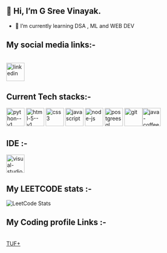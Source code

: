## 👋 Hi, I’m G Sree Vinayak.
- 🌱 I’m currently learning DSA , ML and WEB DEV


<!---
SREEVINAYAKG/SREEVINAYAKG is a ✨ special ✨ repository because its `README.md` (this file) appears on your GitHub profile.
You can click the Preview link to take a look at your changes.

- 👀 I’m interested in Web Development and developing tech skills

- 💞️ I’m looking to collaborate on ...
- 📫 How to reach me- linkedin-www.linkedin.com/in/g-sree-vinayak-a1a723292
- 😄 Pronouns: ...
- ⚡ Fun fact: ...

--->
## My social media links:-
<br /> [<img width="48" height="48" src="https://img.icons8.com/color/48/linkedin.png" alt="linkedin"/>](www.linkedin.com/in/g-sree-vinayak-a1a723292)



## Current Tech stacks:-

<img width="48" height="48" src="https://img.icons8.com/color/48/python--v1.png" alt="python--v1"/> <img width="48" height="48" src="https://img.icons8.com/color/48/html-5--v1.png" alt="html-5--v1"/> <img width="48" height="48" src="https://img.icons8.com/color/48/css3.png" alt="css3"/> <img width="48" height="48" src="https://img.icons8.com/color/48/javascript.png" alt="javascript"/> <img width="48" height="48" src="https://img.icons8.com/fluency/48/node-js.png" alt="node-js"/> <img width="48" height="48" src="https://img.icons8.com/color/48/postgreesql.png" alt="postgreesql"/>  <img width="48" height="48" src="https://img.icons8.com/color/48/git.png" alt="git"/><img width="48" height="48" src="https://img.icons8.com/color/48/java-coffee-cup-logo--v1.png" alt="java-coffee-cup-logo--v1"/> 

## IDE :-
<img width="48" height="48" src="https://img.icons8.com/fluency/48/visual-studio-code-2019.png" alt="visual-studio-code-2019"/>

## My LEETCODE stats :-
![LeetCode Stats](https://leetcard.jacoblin.cool/SreeVinayak_G?theme=dark&font=Actor)

## My Coding profile Links :-
<br /> [TUF+](https://takeuforward.org/plus/profile/Sree_Vinayak.G)



